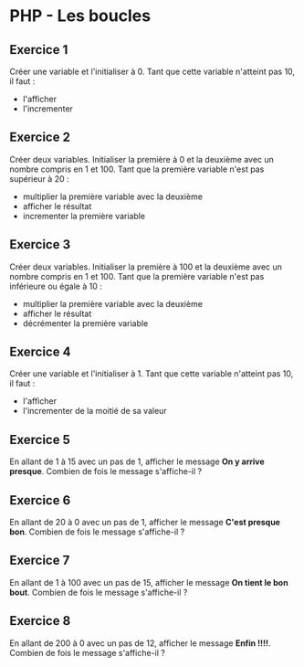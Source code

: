 # PHP - Les boucles
## Exercice 1
Créer une variable et l'initialiser à 0.
Tant que cette variable n'atteint pas 10, il faut :
- l'afficher
- l'incrementer

## Exercice 2
Créer deux variables. Initialiser la première à 0 et la deuxième avec un nombre compris en 1 et 100.
Tant que la première variable n'est pas supérieur à 20 :
- multiplier la première variable avec la deuxième
- afficher le résultat
- incrementer la première variable

## Exercice 3
Créer deux variables. Initialiser la première à 100 et la deuxième avec un nombre compris en 1 et 100.
Tant que la première variable n'est pas inférieure ou égale à 10 :
- multiplier la première variable avec la deuxième
- afficher le résultat
- décrémenter la première variable

## Exercice 4
Créer une variable et l'initialiser à 1.
Tant que cette variable n'atteint pas 10, il faut :
- l'afficher
- l'incrementer de la moitié de sa valeur

## Exercice 5
En allant de 1 à 15 avec un pas de 1, afficher le message **On y arrive presque**.
Combien de fois le message s'affiche-il ?

## Exercice 6
En allant de 20 à 0 avec un pas de 1, afficher le message **C'est presque bon**. Combien de fois le message s'affiche-il ?

## Exercice 7
En allant de 1 à 100 avec un pas de 15, afficher le message **On tient le bon bout**. Combien de fois le message s'affiche-il ?

## Exercice 8
En allant de 200 à 0 avec un pas de 12, afficher le message **Enfin !!!!**. Combien de fois le message s'affiche-il ?
